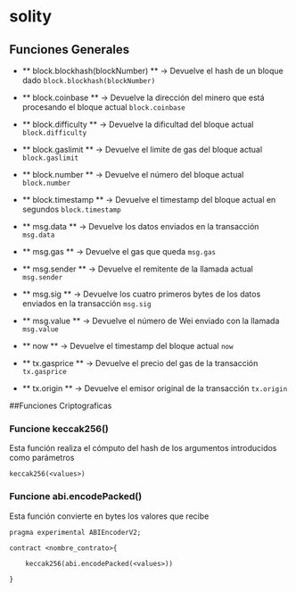 # solity

## Funciones Generales
- ** block.blockhash(blockNumber) ** -> Devuelve el hash de un bloque dado
    `block.blockhash(blockNumber)`

- ** block.coinbase ** -> Devuelve la dirección del minero que está procesando el bloque actual
    `block.coinbase`

- ** block.difficulty ** -> Devuelve la dificultad del bloque actual
    `block.difficulty`

- ** block.gaslimit ** -> Devuelve el limite de gas del bloque actual
    `block.gaslimit`

- ** block.number ** -> Devuelve el número del bloque actual
    `block.number`

- ** block.timestamp ** -> Devuelve el timestamp del bloque actual en segundos
    `block.timestamp`

- ** msg.data ** -> Devuelve los datos enviados en la transacción
    `msg.data`

- ** msg.gas ** -> Devuelve el gas que queda
    `msg.gas`

- ** msg.sender ** -> Devuelve el remitente de la llamada actual
    `msg.sender`

- ** msg.sig ** -> Devuelve los cuatro primeros bytes de los datos enviados en la transacción
    `msg.sig`

- ** msg.value ** -> Devuelve el número de Wei enviado con la llamada
    `msg.value`

- ** now ** -> Devuelve el timestamp del bloque actual
    `now`

- ** tx.gasprice ** -> Devuelve el precio del gas de la transacción
    `tx.gasprice`

- ** tx.origin ** -> Devuelve el emisor original de la transacción
    `tx.origin`

##Funciones Criptograficas
### Funcione keccak256()
Esta función realiza el cómputo del hash de los argumentos introducidos como parámetros

`keccak256(<values>)`

### Funcione abi.encodePacked()
Esta función convierte en bytes los valores que recibe

```
pragma experimental ABIEncoderV2;

contract <nombre_contrato>{

    keccak256(abi.encodePacked(<values>))

}

```
